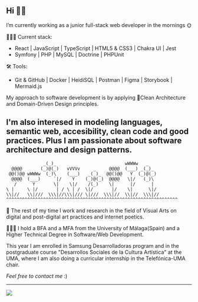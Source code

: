 ## Hi 👋🏻 

I’m currently working as a junior full-stack web developer in the mornings 🌞

👩🏻‍💻 Current stack:
* React | JavaScript | TypeScript | HTML5 & CSS3 | Chakra UI | Jest
* Symfony | PHP | MySQL | Doctrine | PHPUnit 

🛠 Tools:
* Git & GitHub | Docker | HeidiSQL | Postman | Figma | Storybook | Mermaid.js

My approach to software development is by applying 🌿Clean Architecture and Domain-Driven Design principles.

I'm also interesed in modeling languages, semantic web, accesibility, clean code and good practices. Plus I am passionate about software architecture and design patterns. 
---

                  _(_)_                          wWWWw   _
      @@@@       (_)@(_)   vVVVv     _     @@@@  (___) _(_)_
     @@()@@ wWWWw  (_)\    (___)   _(_)_  @@()@@   Y  (_)@(_)
      @@@@  (___)     `|/    Y    (_)@(_)  @@@@   \|/   (_)\
       /      Y       \|    \|/    /(_)    \|      |/      |
    \ |     \ |/       | / \ | /  \|/       |/    \|      \|/
    \\|//   \\|///  \\\|//\\\|/// \|///  \\\|//  \\|//  \\\|// 
    ^^^^^^^^^^^^^^^^^^^^^^^^^^^^^^^^^^^^^^^^^^^^^^^^^^^^^^^^^^^^^^^^^

🌼 The rest of my time I work and research in the field of Visual Arts on digital and post-digital art practices and internet poetics. 

👩🏻‍🎓 I hold a BFA and a MFA from the University of Málaga(Spain) and a Higher Technical Degree in Software/Web Development.

This year I am enrolled in Samsung Desarrolladoras program and in the postgraduate course "Desarrollos Sociales de la Cultura Artística" at the UMA, where I am also doing a curricular internship in the Telefónica-UMA chair.

*Feel free to contact me* :)

---

![](https://komarev.com/ghpvc/?username=HadalyVillasclaras&color=lightgrey)
